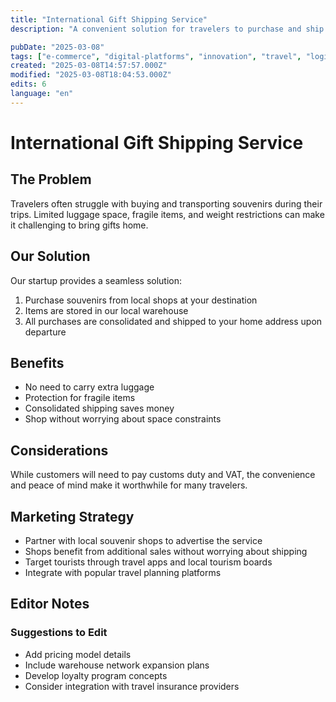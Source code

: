 ```yaml
---
title: "International Gift Shipping Service"
description: "A convenient solution for travelers to purchase and ship souvenirs internationally through local warehouses"

pubDate: "2025-03-08"
tags: ["e-commerce", "digital-platforms", "innovation", "travel", "logistics"]
created: "2025-03-08T14:57:57.000Z"
modified: "2025-03-08T18:04:53.000Z"
edits: 6
language: "en"
---
```


# International Gift Shipping Service

## The Problem
Travelers often struggle with buying and transporting souvenirs during their trips. Limited luggage space, fragile items, and weight restrictions can make it challenging to bring gifts home.

## Our Solution
Our startup provides a seamless solution:
1. Purchase souvenirs from local shops at your destination
2. Items are stored in our local warehouse
3. All purchases are consolidated and shipped to your home address upon departure

## Benefits
- No need to carry extra luggage
- Protection for fragile items
- Consolidated shipping saves money
- Shop without worrying about space constraints

## Considerations
While customers will need to pay customs duty and VAT, the convenience and peace of mind make it worthwhile for many travelers.

## Marketing Strategy
- Partner with local souvenir shops to advertise the service
- Shops benefit from additional sales without worrying about shipping
- Target tourists through travel apps and local tourism boards
- Integrate with popular travel planning platforms

## Editor Notes

### Suggestions to Edit
- Add pricing model details
- Include warehouse network expansion plans
- Develop loyalty program concepts
- Consider integration with travel insurance providers